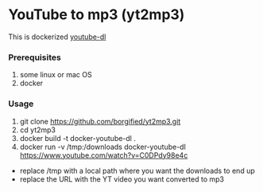 # YouTube to mp3 (yt2mp3)

This is dockerized [youtube-dl](http://rg3.github.io/youtube-dl/)

### Prerequisites

1. some linux or mac OS
2. docker

### Usage

1. git clone https://github.com/borgified/yt2mp3.git
2. cd yt2mp3
3. docker build -t docker-youtube-dl .
4. docker run -v /tmp:/downloads docker-youtube-dl https://www.youtube.com/watch?v=C0DPdy98e4c

* replace /tmp with a local path where you want the downloads to end up
* replace the URL with the YT video you want converted to mp3
